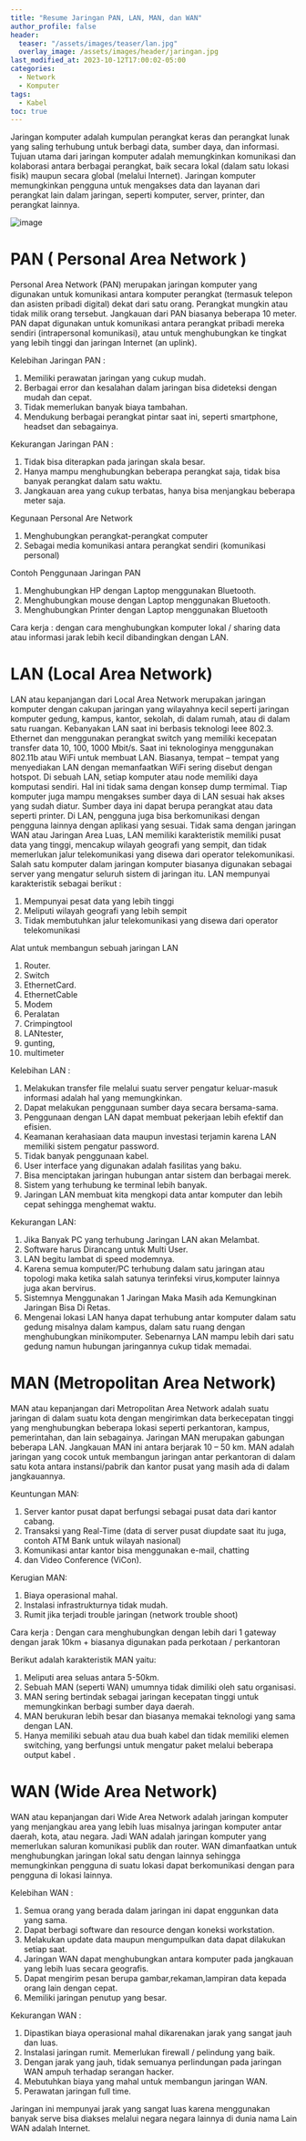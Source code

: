 ```yaml
---
title: "Resume Jaringan PAN, LAN, MAN, dan WAN"
author_profile: false
header:
  teaser: "/assets/images/teaser/lan.jpg"
  overlay_image: /assets/images/header/jaringan.jpg
last_modified_at: 2023-10-12T17:00:02-05:00
categories:
  - Network
  - Komputer
tags:
  - Kabel
toc: true
---
```


Jaringan komputer adalah kumpulan perangkat keras dan perangkat lunak yang saling terhubung untuk berbagi data, sumber daya, dan informasi. Tujuan utama dari jaringan komputer adalah memungkinkan komunikasi dan kolaborasi antara berbagai perangkat, baik secara lokal (dalam satu lokasi fisik) maupun secara global (melalui Internet). Jaringan komputer memungkinkan pengguna untuk mengakses data dan layanan dari perangkat lain dalam jaringan, seperti komputer, server, printer, dan perangkat lainnya.

![image](https://github.com/azrielbsi/blog/assets/126305178/4b68c71b-d7d8-4588-97cf-3d12d0417680)

# PAN ( Personal Area Network )
  
  Personal Area Network (PAN) merupakan jaringan komputer yang digunakan untuk komunikasi antara komputer perangkat (termasuk telepon dan asisten pribadi digital) dekat dari satu orang. Perangkat mungkin atau tidak milik orang tersebut. Jangkauan dari PAN biasanya beberapa 10 meter. PAN dapat digunakan untuk komunikasi antara perangkat pribadi mereka sendiri (intrapersonal komunikasi), atau untuk menghubungkan ke tingkat yang lebih tinggi dan jaringan Internet (an uplink).


Kelebihan Jaringan PAN :

1. Memiliki perawatan jaringan yang cukup mudah.
2. Berbagai error dan kesalahan dalam jaringan bisa dideteksi dengan mudah dan cepat.
3. Tidak memerlukan banyak biaya tambahan.
4. Mendukung berbagai perangkat pintar saat ini, seperti smartphone, headset dan sebagainya.

Kekurangan Jaringan PAN :

1. Tidak bisa diterapkan pada jaringan skala besar.
2. Hanya mampu menghubungkan beberapa perangkat saja, tidak bisa banyak perangkat dalam satu waktu.
3. Jangkauan area yang cukup terbatas, hanya bisa menjangkau beberapa meter saja. 

Kegunaan Personal Are Network

1.	Menghubungkan perangkat-perangkat computer
2.	Sebagai media komunikasi antara perangkat sendiri (komunikasi personal)

Contoh Penggunaan Jaringan PAN

1.	Menghubungkan HP dengan Laptop menggunakan Bluetooth. 
2.	Menghubungkan mouse dengan Laptop menggunakan Bluetooth. 
3.	Menghubungkan Printer dengan Laptop menggunakan Bluetooth

Cara kerja : dengan cara menghubungkan komputer lokal / sharing data atau informasi jarak lebih kecil dibandingkan dengan LAN.

# LAN (Local Area Network)

  LAN atau kepanjangan dari Local Area Network merupakan jaringan komputer dengan  cakupan jaringan yang wilayahnya kecil seperti jaringan komputer gedung, kampus, kantor, sekolah, di dalam rumah, atau di dalam satu ruangan. Kebanyakan LAN saat ini berbasis teknologi Ieee 802.3. Ethernet dan menggunakan perangkat switch yang memiliki kecepatan transfer data 10, 100, 1000 Mbit/s. Saat ini teknologinya menggunakan 802.11b atau WiFi untuk membuat LAN. Biasanya, tempat – tempat yang menyediakan LAN dengan memanfaatkan WiFi sering disebut dengan hotspot.
  Di sebuah LAN, setiap komputer atau node memiliki daya komputasi sendiri. Hal ini tidak sama dengan konsep dump termimal. Tiap komputer juga mampu mengakses sumber daya di LAN sesuai hak akses yang sudah diatur. Sumber daya ini dapat berupa perangkat atau data seperti printer. Di LAN, pengguna juga bisa berkomunikasi dengan pengguna lainnya dengan aplikasi yang sesuai.
Tidak sama dengan jaringan WAN atau Jaringan Area Luas, LAN memiliki karakteristik memiliki pusat data yang tinggi, mencakup wilayah geografi yang sempit, dan tidak memerlukan jalur telekomunikasi yang disewa dari operator telekomunikasi. Salah satu komputer dalam jaringan komputer biasanya digunakan sebagai server yang mengatur seluruh sistem di jaringan itu.
LAN mempunyai karakteristik sebagai berikut :
1.	Mempunyai pesat data yang lebih tinggi
2.	Meliputi wilayah geografi yang lebih sempit
3.	Tidak membutuhkan jalur telekomunikasi yang disewa dari operator telekomunikasi


Alat untuk membangun sebuah jaringan LAN

1.	Router.
2.	Switch
3.	EthernetCard.
4.	EthernetCable
5.	Modem
6.	Peralatan
7.	Crimpingtool
8.	LANtester,
9.	gunting,
10.	multimeter


Kelebihan LAN :

1. Melakukan transfer file melalui suatu server pengatur keluar-masuk informasi adalah hal yang memungkinkan.
2. Dapat melakukan penggunaan sumber daya secara bersama-sama.
3. Penggunaan dengan LAN dapat membuat pekerjaan lebih efektif dan efisien.
4. Keamanan kerahasiaan data maupun investasi terjamin karena LAN memiliki sistem pengatur password.
5. Tidak banyak penggunaan kabel.
6. User interface yang digunakan adalah fasilitas yang baku.
7. Bisa menciptakan jaringan hubungan antar sistem dan berbagai merek.
8. Sistem yang terhubung ke terminal lebih banyak.
9. Jaringan LAN membuat kita mengkopi data antar komputer dan lebih cepat sehingga menghemat waktu. 


Kekurangan LAN:

1. Jika Banyak PC yang terhubung Jaringan LAN akan Melambat.
2. Software harus Dirancang untuk Multi User.
3. LAN begitu lambat di speed modemnya.
4. Karena semua komputer/PC terhubung dalam satu jaringan atau topologi maka ketika salah satunya terinfeksi virus,komputer lainnya juga akan bervirus.
5. Sistemnya Menggunakan 1 Jaringan Maka Masih ada Kemungkinan Jaringan Bisa Di Retas.
6. Mengenai lokasi LAN hanya dapat terhubung antar komputer dalam satu gedung misalnya dalam kampus, dalam satu ruang dengan menghubungkan minikomputer. Sebenarnya LAN mampu lebih dari satu gedung namun hubungan jaringannya cukup tidak memadai.


# MAN (Metropolitan Area Network)

  MAN atau kepanjangan dari Metropolitan Area Network adalah suatu jaringan di dalam suatu kota dengan mengirimkan data berkecepatan tinggi yang menghubungkan beberapa lokasi seperti perkantoran, kampus, pemerintahan, dan lain sebagainya. Jaringan MAN merupakan gabungan beberapa LAN. Jangkauan MAN ini antara berjarak 10 – 50 km. MAN adalah jaringan yang cocok untuk membangun jaringan antar perkantoran di dalam satu kota antara instansi/pabrik dan kantor pusat yang masih ada di dalam jangkauannya.


Keuntungan MAN:

1.   Server kantor pusat dapat berfungsi sebagai pusat data dari kantor cabang.
2.   Transaksi yang Real-Time (data di server pusat diupdate saat itu juga, contoh ATM  Bank untuk wilayah nasional)
3.   Komunikasi antar kantor bisa menggunakan e-mail, chatting
4.   dan Video Conference (ViCon).


Kerugian MAN:

1.   Biaya operasional mahal.
2.   Instalasi infrastrukturnya tidak mudah.
3.   Rumit jika terjadi trouble jaringan (network trouble shoot)

Cara kerja : Dengan cara menghubungkan dengan lebih dari 1 gateway dengan jarak 10km + biasanya digunakan pada perkotaan / perkantoran

Berikut adalah karakteristik MAN yaitu:

1.  Meliputi area seluas antara 5-50km.
2.  Sebuah MAN (seperti WAN) umumnya tidak dimiliki oleh satu organisasi.
3.  MAN sering bertindak sebagai jaringan kecepatan tinggi untuk memungkinkan berbagi sumber daya daerah.
4.  MAN berukuran lebih besar dan biasanya memakai teknologi yang sama dengan LAN.
5.  Hanya memiliki sebuah atau dua buah kabel dan tidak memiliki elemen switching, yang berfungsi untuk mengatur paket melalui beberapa output kabel .

# WAN (Wide Area Network)

  WAN atau kepanjangan dari Wide Area Network adalah jaringan komputer yang menjangkau area yang lebih luas misalnya jaringan komputer antar daerah, kota, atau negara. Jadi WAN adalah jaringan komputer yang memerlukan saluran komunikasi publik dan router. WAN dimanfaatkan untuk menghubungkan jaringan lokal satu dengan lainnya sehingga memungkinkan pengguna di suatu lokasi dapat berkomunikasi dengan para pengguna di lokasi lainnya.


Kelebihan WAN :

1. Semua orang yang berada dalam jaringan ini dapat enggunkan data yang sama.
2. Dapat berbagi software dan resource dengan koneksi workstation.
3. Melakukan update data maupun mengumpulkan data dapat dilakukan setiap saat.
4. Jaringan WAN dapat menghubungkan antara komputer pada jangkauan yang lebih luas secara geografis.
5. Dapat mengirim pesan berupa gambar,rekaman,lampiran data kepada orang lain dengan cepat.
6. Memiliki jaringan penutup yang besar.


Kekurangan WAN :

1. Dipastikan biaya operasional mahal dikarenakan jarak yang sangat jauh dan luas.
2. Instalasi jaringan rumit. 
Memerlukan firewall / pelindung yang baik.
3. Dengan jarak yang jauh, tidak semuanya perlindungan pada jaringan WAN ampuh terhadap serangan hacker.
4. Mebutuhkan biaya yang mahal untuk membangun jaringan WAN.
5. Perawatan jaringan full time. 

Jaringan ini mempunyai jarak yang sangat luas karena menggunakan banyak serve bisa diakses melalui negara negara lainnya di dunia nama Lain WAN adalah Internet.
